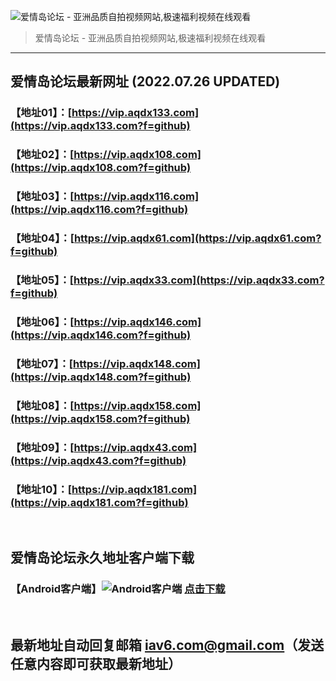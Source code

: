 ![爱情岛论坛 - 亚洲品质自拍视频网站,极速福利视频在线观看](http://ww1.sinaimg.cn/large/007drMcOgy1g5i6x3ua0xj30eg0393yo.jpg)
> 爱情岛论坛 - 亚洲品质自拍视频网站,极速福利视频在线观看

---

## 爱情岛论坛最新网址 (2022.07.26 UPDATED)
### 【地址01】：[https://vip.aqdx133.com](https://vip.aqdx133.com?f=github)
### 【地址02】：[https://vip.aqdx108.com](https://vip.aqdx108.com?f=github)
### 【地址03】：[https://vip.aqdx116.com](https://vip.aqdx116.com?f=github)
### 【地址04】：[https://vip.aqdx61.com](https://vip.aqdx61.com?f=github)
### 【地址05】：[https://vip.aqdx33.com](https://vip.aqdx33.com?f=github)
### 【地址06】：[https://vip.aqdx146.com](https://vip.aqdx146.com?f=github)
### 【地址07】：[https://vip.aqdx148.com](https://vip.aqdx148.com?f=github)
### 【地址08】：[https://vip.aqdx158.com](https://vip.aqdx158.com?f=github)
### 【地址09】：[https://vip.aqdx43.com](https://vip.aqdx43.com?f=github)
### 【地址10】：[https://vip.aqdx181.com](https://vip.aqdx181.com?f=github)
<br>

## 爱情岛论坛永久地址客户端下载
### 【Android客户端】![Android客户端](https://ww1.sinaimg.cn/large/007drMcOgy1fzljgv278jj300f00ia9t.jpg) [点击下载](https://app.aqdlt.app/v1/aqdlt_android_0828.apk)

<br>

## 最新地址自动回复邮箱 [iav6.com@gmail.com](mailto:iav6.com@gmail.com)（发送任意内容即可获取最新地址）
